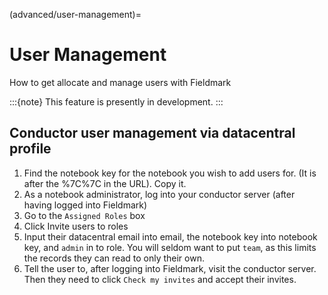 (advanced/user-management)=

# User Management

How to get allocate and manage users with Fieldmark

:::{note}
This feature is presently in development.
:::

## Conductor user management via datacentral profile

1. Find the notebook key for the notebook you wish to add users for. (It is after the %7C%7C in the URL). Copy it.
1. As a notebook administrator, log into your conductor server (after having logged into Fieldmark)
1. Go to the `Assigned Roles` box
1. Click Invite users to roles
1. Input their datacentral email into email, the notebook key into notebook key, and `admin` in to role. You will seldom want to put `team`, as this limits the records they can read to only their own.
1. Tell the user to, after logging into Fieldmark, visit the conductor server. Then they need to click `Check my invites` and accept their invites.

